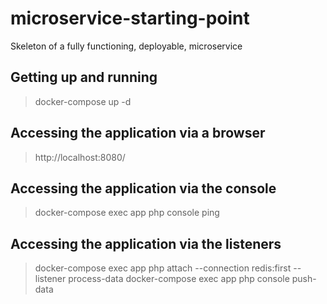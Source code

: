 # microservice-starting-point
Skeleton of a fully functioning, deployable, microservice

## Getting up and running
> docker-compose up -d

## Accessing the application via a browser
> http://localhost:8080/

## Accessing the application via the console
> docker-compose exec app php console ping

## Accessing the application via the listeners
> docker-compose exec app php attach --connection redis:first --listener process-data
> docker-compose exec app php console push-data
